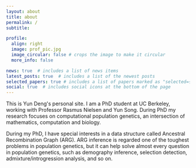 ```yaml
---
layout: about
title: about
permalink: /
subtitle: 

profile:
  align: right
  image: prof_pic.jpg
  image_circular: false # crops the image to make it circular
  more_info: false

news: true  # includes a list of news items
latest_posts: true  # includes a list of the newest posts
selected_papers: true # includes a list of papers marked as "selected={true}"
social: true  # includes social icons at the bottom of the page
---
```


This is Yun Deng's personal site. I am a PhD student at UC Berkeley, working with Professor Rasmus Nielsen and Yun Song. During PhD my research focuses on computational population genetics, an intersection of mathematics, computation and biology. 

During my PhD, I have special interests in a data structure called Ancestral Recombination Graph (ARG). ARG inference is regarded one of the toughest problems in population genetics, but it can help solve almost every question in population genetics, such as demography inference, selection detection, admixture/introgression analysis, and so on. 
